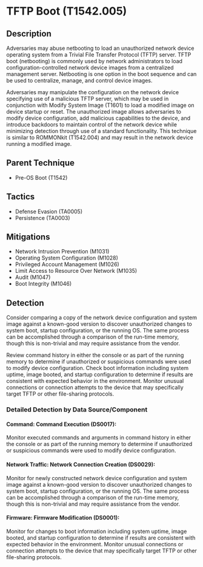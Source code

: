 # TFTP Boot (T1542.005)

## Description
Adversaries may abuse netbooting to load an unauthorized network device operating system from a Trivial File Transfer Protocol (TFTP) server. TFTP boot (netbooting) is commonly used by network administrators to load configuration-controlled network device images from a centralized management server. Netbooting is one option in the boot sequence and can be used to centralize, manage, and control device images.

Adversaries may manipulate the configuration on the network device specifying use of a malicious TFTP server, which may be used in conjunction with Modify System Image (T1601) to load a modified image on device startup or reset. The unauthorized image allows adversaries to modify device configuration, add malicious capabilities to the device, and introduce backdoors to maintain control of the network device while minimizing detection through use of a standard functionality. This technique is similar to ROMMONkit (T1542.004) and may result in the network device running a modified image. 

## Parent Technique
- Pre-OS Boot (T1542)

## Tactics
- Defense Evasion (TA0005)
- Persistence (TA0003)

## Mitigations
- Network Intrusion Prevention (M1031)
- Operating System Configuration (M1028)
- Privileged Account Management (M1026)
- Limit Access to Resource Over Network (M1035)
- Audit (M1047)
- Boot Integrity (M1046)

## Detection
Consider comparing a copy of the network device configuration and system image against a known-good version to discover unauthorized changes to system boot, startup configuration, or the running OS.  The same process can be accomplished through a comparison of the run-time memory, though this is non-trivial and may require assistance from the vendor.  

Review command history in either the console or as part of the running memory to determine if unauthorized or suspicious commands were used to modify device configuration.  Check boot information including system uptime, image booted, and startup configuration to determine if results are consistent with expected behavior in the environment.  Monitor unusual connections or connection attempts to the device that may specifically target TFTP or other file-sharing protocols.

### Detailed Detection by Data Source/Component
#### Command: Command Execution (DS0017): 
Monitor executed commands and arguments in command history in either the console or as part of the running memory to determine if unauthorized or suspicious commands were used to modify device configuration.

#### Network Traffic: Network Connection Creation (DS0029): 
Monitor for newly constructed network device configuration and system image against a known-good version to discover unauthorized changes to system boot, startup configuration, or the running OS.   The same process can be accomplished through a comparison of the run-time memory, though this is non-trivial and may require assistance from the vendor.

#### Firmware: Firmware Modification (DS0001): 
Monitor for changes to boot information including system uptime, image booted, and startup configuration to determine if results are consistent with expected behavior in the environment.   Monitor unusual connections or connection attempts to the device that may specifically target TFTP or other file-sharing protocols.

